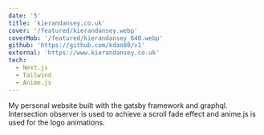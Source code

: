 ```yaml
---
date: '5'
title: 'kierandansey.co.uk'
cover: '/featured/kierandansey.webp'
coverMob: '/featured/kierandansey_640.webp'
github: 'https://github.com/kdan80/v1'
external: 'https://www.kierandansey.co.uk'
tech:
  - Next.js
  - Tailwind
  - Anime.js
---
```


My personal website built with the gatsby framework and graphql. Intersection observer is used to achieve a scroll fade effect and anime.js is used for the logo animations.
